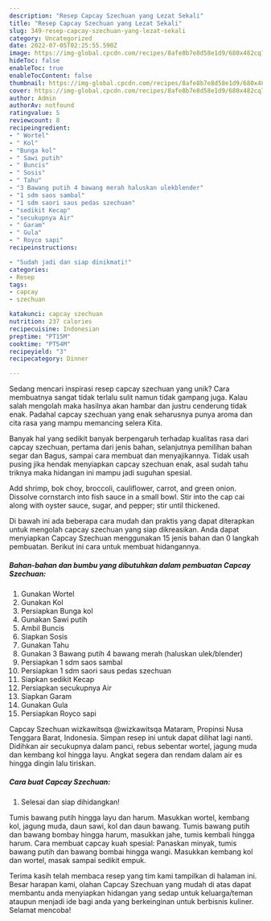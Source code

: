 ```yaml
---
description: "Resep Capcay Szechuan yang Lezat Sekali"
title: "Resep Capcay Szechuan yang Lezat Sekali"
slug: 349-resep-capcay-szechuan-yang-lezat-sekali
category: Uncategorized
date: 2022-07-05T02:25:55.590Z
image: https://img-global.cpcdn.com/recipes/8afe8b7e8d58e1d9/680x482cq70/capcay-szechuan-foto-resep-utama.jpg
hideToc: false
enableToc: true
enableTocContent: false
thumbnail: https://img-global.cpcdn.com/recipes/8afe8b7e8d58e1d9/680x482cq70/capcay-szechuan-foto-resep-utama.jpg
cover: https://img-global.cpcdn.com/recipes/8afe8b7e8d58e1d9/680x482cq70/capcay-szechuan-foto-resep-utama.jpg
author: Admin
authorAv: notfound
ratingvalue: 5
reviewcount: 8
recipeingredient:
- " Wortel"
- " Kol"
- "Bunga kol"
- " Sawi putih"
- " Buncis"
- " Sosis"
- " Tahu"
- "3 Bawang putih 4 bawang merah haluskan ulekblender"
- "1 sdm saos sambal"
- "1 sdm saori saus pedas szechuan"
- "sedikit Kecap"
- "secukupnya Air"
- " Garam"
- " Gula"
- " Royco sapi"
recipeinstructions:

- "Sudah jadi dan siap dinikmati!"
categories:
- Resep
tags:
- capcay
- szechuan

katakunci: capcay szechuan 
nutrition: 237 calories
recipecuisine: Indonesian
preptime: "PT15M"
cooktime: "PT54M"
recipeyield: "3"
recipecategory: Dinner

---
```





Sedang mencari inspirasi resep capcay szechuan yang unik? Cara membuatnya sangat tidak terlalu sulit namun tidak gampang juga. Kalau salah mengolah maka hasilnya akan hambar dan justru cenderung tidak enak. Padahal capcay szechuan yang enak seharusnya punya aroma dan cita rasa yang mampu memancing selera Kita.





Banyak hal yang sedikit banyak berpengaruh terhadap kualitas rasa dari capcay szechuan, pertama dari jenis bahan, selanjutnya pemilihan bahan segar dan Bagus, sampai cara membuat dan menyajikannya. Tidak usah pusing jika hendak menyiapkan capcay szechuan enak,      asal sudah tahu triknya maka hidangan ini mampu jadi suguhan spesial.














Add shrimp, bok choy, broccoli, cauliflower, carrot, and green onion. Dissolve cornstarch into fish sauce in a small bowl. Stir into the cap cai along with oyster sauce, sugar, and pepper; stir until thickened.






Di bawah ini ada beberapa cara mudah dan praktis yang dapat diterapkan untuk mengolah capcay szechuan yang siap dikreasikan. Anda dapat menyiapkan Capcay Szechuan menggunakan 15 jenis bahan dan 0 langkah pembuatan. Berikut ini cara untuk membuat hidangannya.

<!--inarticleads1-->

##### Bahan-bahan dan bumbu yang dibutuhkan dalam pembuatan Capcay Szechuan:

1. Gunakan  Wortel
1. Gunakan  Kol
1. Persiapkan Bunga kol
1. Gunakan  Sawi putih
1. Ambil  Buncis
1. Siapkan  Sosis
1. Gunakan  Tahu
1. Gunakan 3 Bawang putih 4 bawang merah (haluskan ulek/blender)
1. Persiapkan 1 sdm saos sambal
1. Persiapkan 1 sdm saori saus pedas szechuan
1. Siapkan sedikit Kecap
1. Persiapkan secukupnya Air
1. Siapkan  Garam
1. Gunakan  Gula
1. Persiapkan  Royco sapi


Capcay Szechuan wizkawitsqa @wizkawitsqa Mataram, Propinsi Nusa Tenggara Barat, Indonesia. Simpan resep ini untuk dapat dilihat lagi nanti. Didihkan air secukupnya dalam panci, rebus sebentar wortel, jagung muda dan kembang kol hingga layu. Angkat segera dan rendam dalam air es hingga dingin lalu tiriskan. 

<!--inarticleads2-->

##### Cara buat Capcay Szechuan:


1. Selesai dan siap dihidangkan!

Tumis bawang putih hingga layu dan harum. Masukkan wortel, kembang kol, jagung muda, daun sawi, kol dan daun bawang. Tumis bawang putih dan bawang bombay hingga harum, masukkan jahe, tumis kembali hingga harum. Cara membuat capcay kuah spesial: Panaskan minyak, tumis bawang putih dan bawang bombai hingga wangi. Masukkan kembang kol dan wortel, masak sampai sedikit empuk. 

Terima kasih telah membaca resep yang tim kami tampilkan di halaman ini. Besar harapan kami, olahan Capcay Szechuan yang mudah di atas dapat membantu anda menyiapkan hidangan yang sedap untuk keluarga/teman ataupun menjadi ide bagi anda yang berkeinginan untuk berbisnis kuliner. Selamat mencoba!

